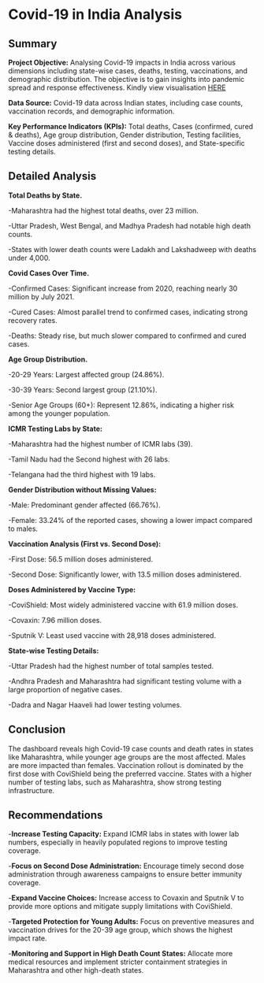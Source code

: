 # Covid-19 in India Analysis
## Summary

**Project Objective:** Analysing Covid-19 impacts in India across various dimensions including state-wise cases, deaths, testing, vaccinations, and demographic distribution. The objective is to gain insights into pandemic spread and response effectiveness. Kindly view visualisation [HERE](https://public.tableau.com/app/profile/faizal.ajenifuja/viz/Covid_19_India_/Dashboard)

**Data Source:** Covid-19 data across Indian states, including case counts, vaccination records, and demographic information.

**Key Performance Indicators (KPIs):** Total deaths, Cases (confirmed, cured & deaths), Age group distribution, Gender distribution, Testing facilities, Vaccine doses administered (first and second doses), and State-specific testing details.

## Detailed Analysis
**Total Deaths by State.**

-Maharashtra had the highest total deaths, over 23 million. 

-Uttar Pradesh, West Bengal, and Madhya Pradesh had notable high death counts.

-States with lower death counts were Ladakh and Lakshadweep with deaths under 4,000. 

**Covid Cases Over Time.**

-Confirmed Cases: Significant increase from 2020, reaching nearly 30 million by July 2021.

-Cured Cases: Almost parallel trend to confirmed cases, indicating strong recovery rates.

-Deaths: Steady rise, but much slower compared to confirmed and cured cases.

**Age Group Distribution.**

-20-29 Years: Largest affected group (24.86%).

-30-39 Years: Second largest group (21.10%).

-Senior Age Groups (60+): Represent 12.86%, indicating a higher risk among the younger population.

**ICMR Testing Labs by State:**

-Maharashtra had the highest number of ICMR labs (39).

-Tamil Nadu had the Second highest with 26 labs.

-Telangana had the third highest with 19 labs.

**Gender Distribution without Missing Values:**

-Male: Predominant gender affected (66.76%).

-Female: 33.24% of the reported cases, showing a lower impact compared to males.

**Vaccination Analysis (First vs. Second Dose):**

-First Dose: 56.5 million doses administered.

-Second Dose: Significantly lower, with 13.5 million doses administered.

**Doses Administered by Vaccine Type:**

-CoviShield: Most widely administered vaccine with 61.9 million doses.

-Covaxin: 7.96 million doses.

-Sputnik V: Least used vaccine with 28,918 doses administered.

**State-wise Testing Details:**

-Uttar Pradesh had the highest number of total samples tested.

-Andhra Pradesh and Maharashtra had significant testing volume with a large proportion of negative cases.

-Dadra and Nagar Haaveli had lower testing volumes.

## Conclusion

The dashboard reveals high Covid-19 case counts and death rates in states like Maharashtra, while younger age groups are the most affected. Males are more impacted than females. Vaccination rollout is dominated by the first dose with CoviShield being the preferred vaccine. States with a higher number of testing labs, such as Maharashtra, show strong testing infrastructure.

## Recommendations
-**Increase Testing Capacity:** Expand ICMR labs in states with lower lab numbers, especially in heavily populated regions to improve testing coverage.

-**Focus on Second Dose Administration:** Encourage timely second dose administration through awareness campaigns to ensure better immunity coverage.

-**Expand Vaccine Choices:** Increase access to Covaxin and Sputnik V to provide more options and mitigate supply limitations with CoviShield.

-**Targeted Protection for Young Adults:** Focus on preventive measures and vaccination drives for the 20-39 age group, which shows the highest impact rate.

-**Monitoring and Support in High Death Count States:** Allocate more medical resources and implement stricter containment strategies in Maharashtra and other high-death states.
